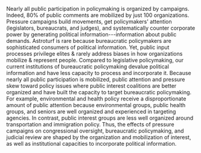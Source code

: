Nearly all public participation in policymaking is organized by campaigns. Indeed, 80% of public comments are mobilized by just 100 organizations.
Pressure campaigns build movements, get policymakers' attention (legislators, bureaucrats, and judges), and systematically counter corporate power by generating political information---information about public demands. Astroturf is rare because bureaucratic policymakers are sophisticated consumers of political information. 
Yet, public input processes privilege elites & rarely address biases in how organizations mobilize & represent people. Compared to legislative policymaking, our current institutions of bureaucratic policymaking devalue political information and have less capacity to process and incorporate it.
Because nearly all public participation is mobilized, public attention and pressure skew toward policy issues where public interest coalitions are better organized and have built the capacity to target bureaucratic policymaking. For example, environmental and health policy receive a disproportionate amount of public attention because environmental groups, public health groups, and seniors are well organized and experienced in targeting agencies. In contrast, public interest groups are less well organized around transportation and immigration policy.
Thus, the effects of pressure campaigns on congressional oversight, bureaucratic policymaking, and judicial review are shaped by the organization and mobilization of interest, as well as institutional capacities to incorporate political information. 